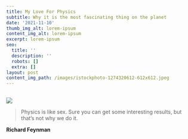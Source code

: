 ```yaml
---
title: My Love For Physics
subtitle: Why it is the most fascinating thing on the planet
date: '2021-11-10'
thumb_img_alt: lorem-ipsum
content_img_alt: lorem-ipsum
excerpt: lorem-ipsum
seo:
  title: ''
  description: ''
  robots: []
  extra: []
layout: post
content_img_path: /images/istockphoto-1274320612-612x612.jpeg
---
```

##

![](/images/istockphoto-1274320612-612x612.jpeg)

> Physics is like sex. Sure you can get some interesting results, but that’s not why we do it.

**Richard Feynman**




